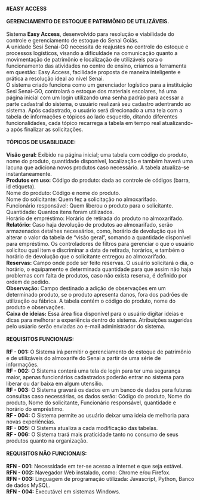 <b>#EASY ACCESS</b><br>
<br>
<b>GERENCIAMENTO DE ESTOQUE E PATRIMÔNIO DE UTILIZÁVEIS.</b><br>
<br>
Sistema <b>Easy Access</b>, desenvolvido para resolução e viabilidade do controle e gerenciamento de estoque do Senai Goiás.<br>
A unidade Sesi Senai-GO necessita de reajustes no controle do estoque e processos logísticos, visando a dificuldade na comunicação quanto a movimentação de patrimônio e localização de utilizáveis para o funcionamento das atividades no centro de ensino, criamos a ferramenta em questão: Easy Access, facilidade proposta de maneira inteligente e prática a resolução ideal ao nível Senai.<br>
O sistema criado funciona como um gerenciador logístico para a instituição Sesi Senai-GO, controlará o estoque dos materiais escolares, há uma página inicial com um login utilizando uma senha padrão para acessar a parte cadastral do sistema, o usuário realizará seu cadastro adentrando ao sistema. Após cadastrado, o usuário será direcionado a uma tela com a tabela de informações e tópicos ao lado esquerdo, ditando diferentes funcionalidades, cada tópico recarrega a tabela em tempo real atualizando-a após finalizar as solicitações.<br>
<br>
<b>TÓPICOS DE USABILIDADE:</b>
<br>
<br>
<b>Visão geral:</b> Exibido na página inicial; uma tabela com código do produto, nome do produto, quantidade disponível, localização e também haverá uma lacuna que adiciona novos produtos caso necessário. A tabela atualiza-se instantaneamente.<br>
<b>Produtos em uso:</b> Código do produto: dada ao controle de códigos (barra, id etiqueta).<br>
Nome do produto: Código e nome do produto.<br>
Nome do solicitante: Quem fez a solicitação no almoxarifado.<br>
Funcionário responsável: Quem liberou o produto para o solicitante.<br>
Quantidade: Quantos itens foram utilizados.<br>
Horário de empréstimo: Horário de retirada do produto no almoxarifado.<br>
<b>Relatório:</b> Caso haja devolução de produtos ao almoxarifado, serão armazenados detalhes necessários, como, horário de devolução que irá alterar o valor da tabela de “visão geral”, somando a quantidade disponível para empréstimo. Os controladores  de filtros para gerenciar o que o usuário solicitou qual item e discriminar a data de retirada, horários, e também o horário de devolução que o solicitante entregou ao almoxarifado.<br>
<b>Reservas:</b> Campo onde pode ser feito reservas. O usuário solicitará o dia, o horário, o equipamento e determinada quantidade para que assim não haja problemas com falta de produtos, caso não exista reserva, é definido por ordem de pedido.<br>
<b>Observação:</b> Campo destinado a adição de observações em um determinado produto, se o produto apresenta danos, fora dos padrões de utilização ou fábrica. A tabela contém o código do produto, nome do produto e observações.<br>
<b>Caixa de ideias:</b> Essa área fica disponível para o usuário digitar ideias e dicas para melhorar a experiência dentro do sistema. Atribuições sugeridas pelo usúario serão enviadas ao e-mail administrador do sistema.
<br>
<br>
<b>REQUISITOS FUNCIONAIS:</b><br>
<br>
<b>RF - 001:</b> O Sistema irá permitir o gerenciamento de estoque de patrimônio e de utilizáveis do almoxarife do Senai a partir de uma série de informações.
<br>
<b>RF - 002:</b> O Sistema conterá uma tela de login para ter uma segurança maior, apenas funcionários cadastrados poderão entrar no sistema para liberar ou dar baixa em algum utensílio.
 <br>
<b>RF - 003:</b> O Sistema gravará os dados em um banco de dados para futuras consultas caso necessárias, os dados serão: Código 
do produto, Nome do produto, Nome do solicitante, Funcionário responsável, quantidade e horário do empréstimo.
<br>
<b>RF - 004:</b> O Sistema permite ao usuário deixar uma ideia de melhoria para novas experiências.
<br>
<b>RF - 005:</b> O Sistema atualiza a cada modificação das tabelas.
<br>
<b>RF - 006:</b> O Sistema trará mais praticidade  tanto no consumo de seus produtos quanto na organização.
<br>
<br>
<b>REQUISITOS NÃO FUNCIONAIS:</b>
<br>
<br>
<b>RFN - 001:</b> Necessidade em ter-se acesso a internet e que seja estável.
<br>
<b>RFN - 002:</b> Navegador Web instalado, como: Chrome e/ou Firefox.
<br>
<b>RFN - 003:</b> Linguagem de programação utilizada: Javascript, Python, Banco de dados MySQL.
<br>
<b>RFN - 004:</b> Executável em sistemas Windows.
